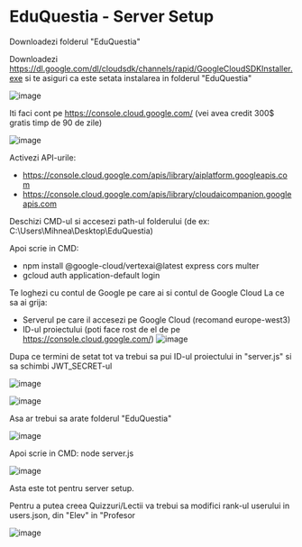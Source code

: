 # EduQuestia - Server Setup

Downloadezi folderul "EduQuestia"

Downloadezi https://dl.google.com/dl/cloudsdk/channels/rapid/GoogleCloudSDKInstaller.exe si te asiguri ca este setata instalarea in folderul "EduQuestia"

![image](https://github.com/user-attachments/assets/61182a9b-32bf-4bc3-b46e-33d2e4cda893)


Iti faci cont pe https://console.cloud.google.com/ (vei avea credit 300$ gratis timp de 90 de zile)

![image](https://github.com/user-attachments/assets/e3d85021-0b62-45b6-b813-e88d3ae3300c)


Activezi API-urile:
 - https://console.cloud.google.com/apis/library/aiplatform.googleapis.com 
 - https://console.cloud.google.com/apis/library/cloudaicompanion.googleapis.com

Deschizi CMD-ul si accesezi path-ul folderului (de ex: C:\Users\Mihnea\Desktop\EduQuestia)

Apoi scrie in CMD:
 - npm install @google-cloud/vertexai@latest express cors multer
 - gcloud auth application-default login

Te loghezi cu contul de Google pe care ai si contul de Google Cloud
La ce sa ai grija:
- Serverul pe care il accesezi pe Google Cloud (recomand europe-west3)
- ID-ul proiectului (poti face rost de el de pe https://console.cloud.google.com/)
![image](https://github.com/user-attachments/assets/6ae3a591-076d-4d3a-8be0-bfb7d5fdbbe9)

Dupa ce termini de setat tot va trebui sa pui ID-ul proiectului in "server.js" si sa schimbi JWT_SECRET-ul

![image](https://github.com/user-attachments/assets/3ee555a7-f133-472d-90bb-db0482eaad52)

![image](https://github.com/user-attachments/assets/ff169f60-58a1-4028-99d4-f5d701222bc7)

Asa ar trebui sa arate folderul "EduQuestia"

![image](https://github.com/user-attachments/assets/994f864f-b844-4010-a394-2f32324259bd)

Apoi scrie in CMD: node server.js

![image](https://github.com/user-attachments/assets/53dcbc7f-511a-4932-b68e-4f64b2520ce9)

Asta este tot pentru server setup.

Pentru a putea creea Quizzuri/Lectii va trebui sa modifici rank-ul userului in users.json, din "Elev" in "Profesor

![image](https://github.com/user-attachments/assets/77781f04-bb05-41b7-a01e-33656ae43cd8)

